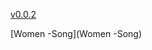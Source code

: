 [v0.0.2](https://github.com/littleflute/Women-Song/edit/master/README.md)

[Women -Song](Women -Song)
